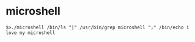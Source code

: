 # microshell
`$>./microshell /bin/ls "|" /usr/bin/grep microshell ";" /bin/echo i love my microshell`
